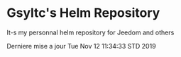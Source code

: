 # Gsyltc's Helm Repository

It-s my personnal helm repository for Jeedom and others

Derniere mise a jour Tue Nov 12 11:34:33 STD 2019
